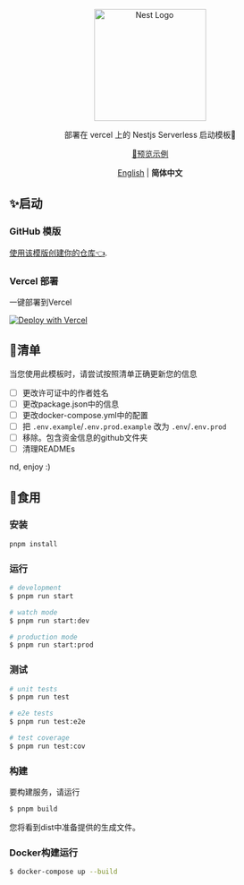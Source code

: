 <p align="center">
  <a href="http://nestjs.com/" target="blank"><img src="https://nestjs.com/img/logo-small.svg" width="200" alt="Nest Logo" /></a>
</p>


<p align="center">部署在 vercel 上的 Nestjs Serverless 启动模板🧸</p>

<p align='center'>
<a href="https://nest-start.leostar.top/">👀预览示例</a>
</p>

<p align='center'>
<a href="https://github.com/ileostar/nest-starter/blob/main/README.md">English</a> | <b>简体中文</b>
</p>


## ✨启动

### GitHub 模版

[使用该模版创建你的仓库👈](https://github.com/ileostar/nest-starter/generate).

### Vercel 部署

一键部署到Vercel

[![Deploy with Vercel](https://vercel.com/button)](https://vercel.com/import/project?template=https://github.com/ileostar/nest-starter)

## 🧾清单

当您使用此模板时，请尝试按照清单正确更新您的信息

- [ ] 更改许可证中的作者姓名
- [ ] 更改package.json中的信息
- [ ] 更改docker-compose.yml中的配置
- [ ] 把 `.env.example`/`.env.prod.example` 改为 `.env`/`.env.prod`
- [ ] 移除。包含资金信息的github文件夹
- [ ] 清理READMEs

nd, enjoy :)

## 🍚食用

### 安装

```bash
pnpm install
```

### 运行

```bash
# development
$ pnpm run start

# watch mode
$ pnpm run start:dev

# production mode
$ pnpm run start:prod
```

### 测试

```bash
# unit tests
$ pnpm run test

# e2e tests
$ pnpm run test:e2e

# test coverage
$ pnpm run test:cov
```

### 构建

要构建服务，请运行

```bash
$ pnpm build
```

您将看到dist中准备提供的生成文件。

### Docker构建运行

```bash
$ docker-compose up --build
```
